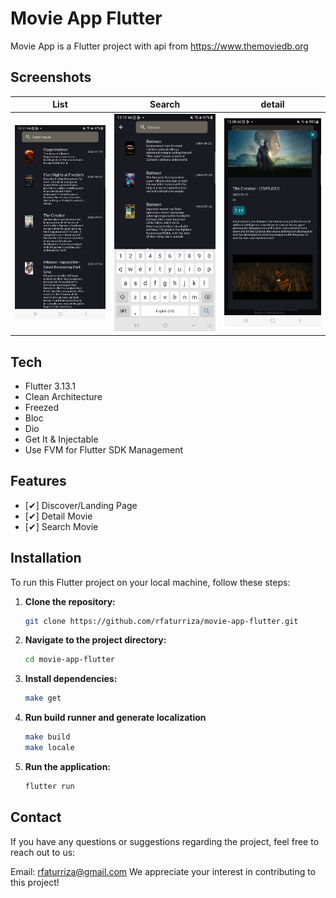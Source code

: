 # Movie App Flutter

Movie App is a Flutter project with api from https://www.themoviedb.org

## Screenshots

| List                                                                       | Search                                                                       | detail                                                                              |
|-----------------------------------------------------------------------------------|-------------------------------------------------------------------------------------|-------------------------------------------------------------------------------------|
| ![image](https://raw.githubusercontent.com/rfaturriza/movie-app-flutter/main/ss/list.png) | ![image](https://raw.githubusercontent.com/rfaturriza/movie-app-flutter/main/ss/search.png) | ![image](https://raw.githubusercontent.com/rfaturriza/movie-app-flutter/main/ss/detail.png) |

## Tech

- Flutter 3.13.1
- Clean Architecture
- Freezed
- Bloc
- Dio
- Get It & Injectable
- Use FVM for Flutter SDK Management

## Features

- [✔] Discover/Landing Page
- [✔] Detail Movie
- [✔] Search Movie

## Installation

To run this Flutter project on your local machine, follow these steps:

1. **Clone the repository:**

   ```bash
   git clone https://github.com/rfaturriza/movie-app-flutter.git

2. **Navigate to the project directory:**

   ```bash
   cd movie-app-flutter

3. **Install dependencies:**

    ```bash
    make get

3. **Run build runner and generate localization**

    ```bash
    make build
    make locale

4. **Run the application:**

    ```bash
    flutter run
    

## Contact

If you have any questions or suggestions regarding the project, feel free to reach out to us:

Email: rfaturriza@gmail.com
We appreciate your interest in contributing to this project!
